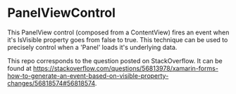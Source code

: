 # PanelViewControl

This PanelView control (composed from a ContentView) fires an event when it's IsVisible property goes from false to true.  This technique can be used to precisely control when a 'Panel' loads it's underlying data.  

This repo corresponds to the question posted on StackOverflow.  It can be found at https://stackoverflow.com/questions/56813978/xamarin-forms-how-to-generate-an-event-based-on-visible-property-changes/56818574#56818574.
